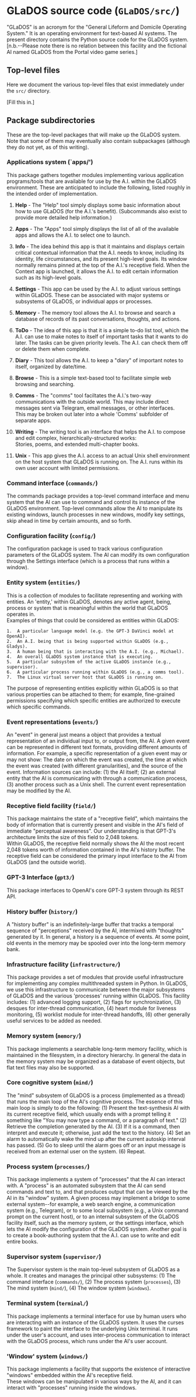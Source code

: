 # GLaDOS source code (`GLaDOS/src/`)

"GLaDOS" is an acronym for the "General Lifeform and Domicile Operating System." 
It is an operating environment for text-based AI systems.  The present directory 
contains the Python source code for the GLaDOS system.  [n.b.--Please note there 
is no relation between this facility and the fictional AI named GLaDOS from the 
Portal video game series.]

## Top-level files

Here we document the various top-level files that exist immediately under 
the `src/` directory.

[Fill this in.]

## Package subdirectories

These are the top-level packages that will make up the GLaDOS system.  Note 
that some of them may eventually also contain subpackages (although they do
not yet, as of this writing).

### Applications system (`apps/')

This package gathers together modules implementing various application
programs/tools that are available for use by the A.I. within the GLaDOS 
environment.  These are anticipated to include the following, listed 
roughly in the intended order of implementation.

1. **Help** - The "Help" tool simply displays some basic information 
	about how to use GLaDOS (for the A.I.'s benefit).  (Subcommands
	also exist to provide more detailed help information.)
	
2. **Apps** - The "Apps" tool simply displays the list of all of the 
	available apps and allows the A.I. to select one to launch.

3. **Info** - The idea behind this app is that it maintains and 
	displays certain critical contextual information that the A.I. 
	needs to know, including its identity, life circumstances, and
	its present high-level goals.  Its window normally remains pinned 
	at the top of the A.I.'s receptive field.  When the Context app
	is launched, it allows the A.I. to edit certain information such
	as its high-level goals.
	
4. **Settings** - This app can be used by the A.I. to adjust various
	settings within GLaDOS.  These can be associated with major systems
	or subsystems of GLaDOS, or individual apps or processes.
	
5. **Memory** - The memory tool allows the A.I. to browse and search
	a database of records of its past conversations, thoughts, and
	actions.
	
6. **ToDo** - The idea of this app is that it is a simple to-do list 
	tool, which the A.I. can use to make notes to itself of important
	tasks that it wants to do later.  The tasks can be given priority 
	levels.  The A.I. can check them off or delete them when complete.
	
7. **Diary** - This tool allows the A.I. to keep a "diary" of important
	notes to itself, organized by date/time.
	
8. **Browse** - This is a simple text-based tool to facilitate simple web
	browsing and searching.
	
9. **Comms** - The "comms" tool faciltates the A.I.'s two-way 
	communications with the outside world.  This may include direct 
	messages sent via Telegram, email messages, or other interfaces.  
	This may be broken out later into a whole 'Comms' subfolder of 
	separate apps.
	
10. **Writing** - The writing tool is an interface that helps the A.I.
	to compose and edit complex, hierarchically-structured works:  
	Stories, poems, and extended multi-chapter books.
	
11. **Unix** - This app gives the A.I. access to an actual Unix shell
	environment on the host system that GLaDOS is running on.  The A.I.
	runs within its own user account with limited permissions.


### Command interface (`commands/`)

The commands package provides a top-level command interface and menu system
that the AI can use to command and control its instance of the GLaDOS 
environment.  Top-level commands allow the AI to manipulate its existing 
windows, launch processes in new windows, modify key settings, skip ahead
in time by certain amounts, and so forth.

### Configuration facility (`config/`)

The configuration package is used to track various configuration parameters 
of the GLaDOS system.  The AI can modify its own configuration through the 
Settings interface (which is a process that runs within a window).

### Entity system (`entities/`)

This is a collection of modules to facilitate representing and working with 
entities.  An 'entity,' within GLaDOS, denotes any active agent, being, 
process or system that is meaningful within the world that GLaDOS operates in.  
Examples of things that could be considered as entities within GLaDOS:

	1.  A particular language model (e.g. the GPT-3 DaVinci model at OpenAI).
	2.  An A.I. being that is being supported within GLaDOS (e.g., Gladys).
	3.  A human being that is interacting with the A.I. (e.g., Michael).
	4.  An overall GLaDOS system instance that is executing.
	5.  A particular subsystem of the active GLaDOS instance (e.g., supervisor).
	6.  A particular process running within GLaDOS (e.g., a comms tool).
	7.  The Linux virtual server host that GLaDOS is running on.

The purpose of representing entities explicitly within GLaDOS is so that 
various properties can be attached to them; for example, fine-grained 
permissions specifying which specific entities are authorized to execute 
which specific commands.

### Event representations (`events/`) 

An "event" in general just means a object that provides a textual 
representation of an individual input to, or output from, the AI.  A given 
event can be represented in different text formats, providing different 
amounts of information.  For example, a specific representation of a given 
event may or may not show:  The date on which the event was created, the 
time at which the event was created (with different granularities), and 
the source of the event.  Information sources can include: (1) the AI 
itself; (2) an external entity that the AI is communicating with through a 
communication process, (3) another process such as a Unix shell.  The 
current event representation may be modified by the AI.

### Receptive field facility (`field/`)

This package maintains the state of a "receptive field", which maintains
the body of information that is currently present and visible in the AI's 
field of immediate "perceptual awareness".  Our understanding is that 
GPT-3's architecture limits the size of this field to 2,048 tokens.  
Within GLaDOS, the receptive field normally shows the AI the most recent
2,048 tokens worth of information contained in the AI's history buffer.
The receptive field can be considered the primary input interface to the
AI from GLaDOS (and the outside world).

### GPT-3 Interface (`gpt3/`)

This package interfaces to OpenAI's core GPT-3 system through its REST API.

### History buffer (`history/`)

A "history buffer" is an indefinitely-large buffer that tracks a temporal
sequence of "perceptions" received by the AI, intermixed with "thoughts" 
generated by it.  In general, a history is a sequence of events.  At some
point, old events in the memory may be spooled over into the long-term 
memory bank.

### Infrastructure facility (`infrastructure/`)

This package provides a set of modules that provide useful infrastructure
for implementing any complex multithreaded system in Python.  In GLaDOS,
we use this infrastructure to communicate between the major subsystems of
GLaDOS and the various 'processes' running within GLaDOS.  This facility
includes: (1) advanced logging support, (2) flags for synchronization, 
(3) desques for inter-thread communication, (4) heart module for liveness
monitoring, (5) worklist module for inter-thread handoffs, (6) other 
generally useful services to be added as needed.

### Memory system (`memory/`)

This package implements a searchable long-term memory facility, which is 
maintained in the filesystem, in a directory hierarchy.  In general the 
data in the memory system may be organized as a database of event objects,
but flat text files may also be supported.

### Core cognitive system (`mind/`)

The "mind" subsystem of GLaDOS is a process (implemented as a thread) that
runs the main loop of the AI's cognitive process.  The essence of this main
loop is simply to do the following: (1) Present the text-synthesis AI with 
its current receptive field, which usually ends with a prompt telling it 
something like "You may now type a command, or a paragraph of text." (2)
Retrieve the completion generated by the AI. (3) If it is a command, then
interpret and execute it; otherwise, just add the text to the history. (4)
Set an alarm to automatically wake the mind up after the current autoskip 
interval has passed. (5) Go to sleep until the alarm goes off or an input
message is received from an external user on the system. (6) Repeat.

### Process system (`processes/`)

This package implements a system of "processes" that the AI can interact
with.  A "process" is an automated subsystem that the AI can send commands
and text to, and that produces output that can be viewed by the AI in its
"window" system.  A given process may implement a bridge to some external
system--for example, a web search engine, a communication system (e.g.,
Telegram), or to some local subsystem (e.g., a Unix command prompt on
the current host), or to an internal subsystem of the GLaDOS facility 
itself, such as the memory system, or the settings interface, which lets
the AI modify the configuration of the GLaDOS system.  Another goal is to
create a book-authoring system that the A.I. can use to write and edit
entire books.

### Supervisor system (`supervisor/`)

The Supervisor system is the main top-level subsystem of GLaDOS as a whole.
It creates and manages the principal other subsystems: (1) The command 
interface (`commands/`), (2) The process system (`processes`), (3) The
mind system (`mind/`), (4) The window system (`windows`).

### Terminal system (`terminal/`)

This package implements a terminal interface for use by human users who
are interacting with an instance of the GLaDOS system.  It uses the 
curses framework to paint the interface to the underlying Unix terminal.
It runs under the user's account, and uses inter-process communication to
interact with the GLaDOS process, which runs under the AI's user account.

### 'Window' system (`windows/`)

This package implements a facility that supports the existence of 
interactive "windows" embedded within the AI's receptive field.  
These windows can be manipulated in various ways by the AI, and it
can interact with "processes" running inside the windows.
